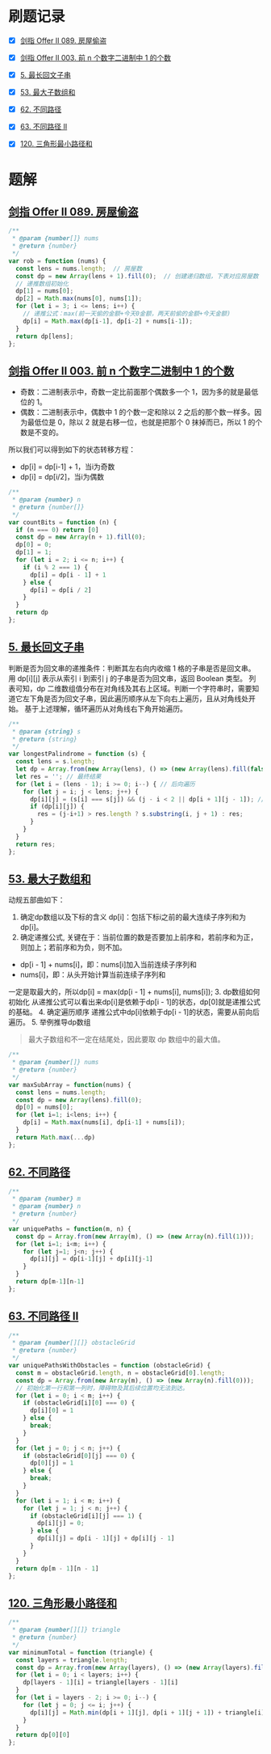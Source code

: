 # 刷题记录
- [x] <a href='#2089'>剑指 Offer II 089. 房屋偷盗</a>
- [x] <a href='#2003'>剑指 Offer II 003. 前 n 个数字二进制中 1 的个数</a>
- [x] <a href='#005'>5. 最长回文子串</a>
- [x] <a href='#053'>53. 最大子数组和</a>
- [x] <a href='#062'>62. 不同路径</a>
- [x] <a href='#063'>63. 不同路径 II</a>
- [x] <a href='#120'>120. 三角形最小路径和</a>




# 题解
## <a id='2089' href='https://leetcode-cn.com/problems/Gu0c2T/'>剑指 Offer II 089. 房屋偷盗</a>
```js
/**
 * @param {number[]} nums
 * @return {number}
 */
var rob = function (nums) {
  const lens = nums.length;  // 房屋数
  const dp = new Array(lens + 1).fill(0);  // 创建递归数组，下表对应房屋数
  // 递推数组初始化
  dp[1] = nums[0];
  dp[2] = Math.max(nums[0], nums[1]);
  for (let i = 3; i <= lens; i++) {
    // 递推公式：max(前一天偷的金额+今天0金额，两天前偷的金额+今天金额)
    dp[i] = Math.max(dp[i-1], dp[i-2] + nums[i-1]);
  }
  return dp[lens];
};
```

## <a id='2003' href='https://leetcode-cn.com/problems/w3tCBm/'>剑指 Offer II 003. 前 n 个数字二进制中 1 的个数</a>

* 奇数：二进制表示中，奇数一定比前面那个偶数多一个 1，因为多的就是最低位的 1。
* 偶数：二进制表示中，偶数中 1 的个数一定和除以 2 之后的那个数一样多。因为最低位是 0，除以 2 就是右移一位，也就是把那个 0 抹掉而已，所以 1 的个数是不变的。

所以我们可以得到如下的状态转移方程：
* dp[i] = dp[i-1] + 1，当i为奇数
* dp[i] = dp[i/2]，当i为偶数

```js
/**
 * @param {number} n
 * @return {number[]}
 */
var countBits = function (n) {
  if (n === 0) return [0]
  const dp = new Array(n + 1).fill(0);
  dp[0] = 0;
  dp[1] = 1;
  for (let i = 2; i <= n; i++) {
    if (i % 2 === 1) {
      dp[i] = dp[i - 1] + 1
    } else {
      dp[i] = dp[i / 2]
    }
  }
  return dp
};
```

## <a id='005' href='https://leetcode-cn.com/problems/longest-palindromic-substring/'>5. 最长回文子串</a>
判断是否为回文串的递推条件：判断其左右向内收缩 1 格的子串是否是回文串。
用 dp[i][j] 表示从索引 i 到索引 j 的子串是否为回文串，返回 Boolean 类型。
列表可知，dp 二维数组值分布在对角线及其右上区域。判断一个字符串时，需要知道它左下角是否为回文子串，因此遍历顺序从左下向右上遍历，且从对角线处开始。
基于上述理解，循环遍历从对角线右下角开始遍历。
```js
/**
 * @param {string} s
 * @return {string}
 */
var longestPalindrome = function (s) {
  const lens = s.length;
  let dp = Array.from(new Array(lens), () => (new Array(lens).fill(false))); // 动态规划二维数组创建
  let res = ''; // 最终结果
  for (let i = (lens - 1); i >= 0; i--) { // 后向遍历
    for (let j = i; j < lens; j++) {
      dp[i][j] = (s[i] === s[j]) && (j - i < 2 || dp[i + 1][j - 1]); // 递归公式
      if (dp[i][j]) {
        res = (j-i+1) > res.length ? s.substring(i, j + 1) : res;
      }
    }
  }
  return res;
};
```


## <a id='053' href='https://leetcode-cn.com/problems/maximum-subarray/'>53. 最大子数组和</a>
动规五部曲如下：
1. 确定dp数组以及下标的含义
dp[i]：包括下标i之前的最大连续子序列和为dp[i]。
2. 确定递推公式, 关键在于：当前位置的数是否要加上前序和，若前序和为正，则加上；若前序和为负，则不加。
* dp[i - 1] + nums[i]，即：nums[i]加入当前连续子序列和
* nums[i]，即：从头开始计算当前连续子序列和

一定是取最大的，所以dp[i] = max(dp[i - 1] + nums[i], nums[i]);
3. dp数组如何初始化
从递推公式可以看出来dp[i]是依赖于dp[i - 1]的状态，dp[0]就是递推公式的基础。
4. 确定遍历顺序
递推公式中dp[i]依赖于dp[i - 1]的状态，需要从前向后遍历。
5. 举例推导dp数组

> 最大子数组和不一定在结尾处，因此要取 dp 数组中的最大值。

```js
/**
 * @param {number[]} nums
 * @return {number}
 */
var maxSubArray = function(nums) {
  const lens = nums.length;
  const dp = new Array(lens).fill(0);
  dp[0] = nums[0];
  for (let i=1; i<lens; i++) {
    dp[i] = Math.max(nums[i], dp[i-1] + nums[i]);
  }
  return Math.max(...dp)
};
```

## <a id='062' href='https://leetcode-cn.com/problems/unique-paths/'>62. 不同路径</a>
```js
/**
 * @param {number} m
 * @param {number} n
 * @return {number}
 */
var uniquePaths = function(m, n) {
  const dp = Array.from(new Array(m), () => (new Array(n).fill(1)));
  for (let i=1; i<m; i++) {
    for (let j=1; j<n; j++) {
      dp[i][j] = dp[i-1][j] + dp[i][j-1]
    }
  }
  return dp[m-1][n-1]
};
```


## <a id='063' href='https://leetcode-cn.com/problems/unique-paths-ii/'>63. 不同路径 II</a>
```js
/**
 * @param {number[][]} obstacleGrid
 * @return {number}
 */
var uniquePathsWithObstacles = function (obstacleGrid) {
  const m = obstacleGrid.length, n = obstacleGrid[0].length;
  const dp = Array.from(new Array(m), () => (new Array(n).fill(0)));
  // 初始化第一行和第一列时，障碍物及其后续位置均无法到达。
  for (let i = 0; i < m; i++) {
    if (obstacleGrid[i][0] === 0) {
      dp[i][0] = 1
    } else {
      break;
    }
  }
  for (let j = 0; j < n; j++) {
    if (obstacleGrid[0][j] === 0) {
      dp[0][j] = 1
    } else {
      break;
    }
  }
  for (let i = 1; i < m; i++) {
    for (let j = 1; j < n; j++) {
      if (obstacleGrid[i][j] === 1) {
        dp[i][j] = 0;
      } else {
        dp[i][j] = dp[i - 1][j] + dp[i][j - 1]
      }
    }
  }
  return dp[m - 1][n - 1]
};
```


## <a id='120' href='https://leetcode-cn.com/problems/triangle/'>120. 三角形最小路径和</a>
```js
/**
 * @param {number[][]} triangle
 * @return {number}
 */
var minimumTotal = function (triangle) {
  const layers = triangle.length;
  const dp = Array.from(new Array(layers), () => (new Array(layers).fill(Infinity)));
  for (let i = 0; i < layers; i++) {
    dp[layers - 1][i] = triangle[layers - 1][i]
  }
  for (let i = layers - 2; i >= 0; i--) {
    for (let j = 0; j <= i; j++) {
      dp[i][j] = Math.min(dp[i + 1][j], dp[i + 1][j + 1]) + triangle[i][j];
    }
  }
  return dp[0][0]
};
```